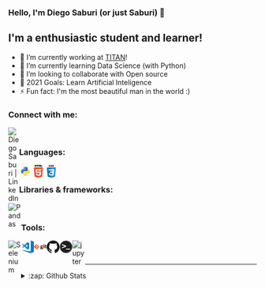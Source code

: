 ### Hello, I'm Diego Saburi (or just Saburi) 👋


## I'm a enthusiastic student and learner!

- 🔭 I’m currently working at [TITAN][website]!
- 🌱 I’m currently learning Data Science (with Python)
- 👯 I’m looking to collaborate with Open source
- 🥅 2021 Goals: Learn Artificial Inteligence
- ⚡ Fun fact: I'm the most beautiful man in the world :)

### Connect with me:

[<img align="left" alt="DiegoSaburi | LinkedIn" width="22px" src="https://cdn.jsdelivr.net/npm/simple-icons@v3/icons/linkedin.svg" />][linkedin]

<br />  

### Languages:

<img align="left" alt="python" width="26px" src="https://raw.githubusercontent.com/github/explore/80688e429a7d4ef2fca1e82350fe8e3517d3494d/topics/python/python.png">
<img align="left" alt="Html5" width="26px" src="https://raw.githubusercontent.com/github/explore/80688e429a7d4ef2fca1e82350fe8e3517d3494d/topics/html/html.png">
<img align="left" alt="Css3" width="26px" src="https://raw.githubusercontent.com/github/explore/80688e429a7d4ef2fca1e82350fe8e3517d3494d/topics/css/css.png">
<br />

### Libraries & frameworks:

<img align="left" alt="Pandas" width="26px" src="https://upload.wikimedia.org/wikipedia/commons/thumb/e/ed/Pandas_logo.svg/1920px-Pandas_logo.svg.png">
<br />

### Tools:
<img align="left" alt="Selenium" width="26px" src="https://seeklogo.com/images/S/selenium-logo-DB9103D7CF-seeklogo.com.png">
<img align="left" alt="Visual Studio Code" width="26px" src="https://raw.githubusercontent.com/github/explore/80688e429a7d4ef2fca1e82350fe8e3517d3494d/topics/visual-studio-code/visual-studio-code.png" />
<img align="left" alt="Git" width="26px" src="https://raw.githubusercontent.com/github/explore/80688e429a7d4ef2fca1e82350fe8e3517d3494d/topics/git/git.png" />
<img align="left" alt="GitHub" width="26px" src="https://raw.githubusercontent.com/github/explore/78df643247d429f6cc873026c0622819ad797942/topics/github/github.png" />
<img align="left" alt="Terminal" width="26px" src="https://raw.githubusercontent.com/github/explore/80688e429a7d4ef2fca1e82350fe8e3517d3494d/topics/terminal/terminal.png" />
<img align="left" alt="jupyter" width="26px" src="https://upload.wikimedia.org/wikipedia/commons/thumb/3/38/Jupyter_logo.svg/250px-Jupyter_logo.svg.png" >
<br />
<br />

---

<details>
  <summary>:zap: Github Stats</summary>

  <img align="left" alt="Saburi's Github Stats" src="https://github-readme-stats.codestackr.vercel.app/api?username=DiegoSaburi&show_icons=true&hide_border=true&count_private=true&theme=synthwave" />

  [![Top Langs](https://github-readme-stats.vercel.app/api/top-langs/?username=DiegoSaburi&theme=synthwave)](https://github.com/DiegoSaburi/github-readme-stats)
</details>

[linkedin]: https://www.linkedin.com/in/diego-saburi/
[website]:https://www.titanci.com.br/
[github]: https://github.com/DiegoSaburi